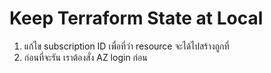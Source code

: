 # Keep Terraform State at Local

1. แก้ไข subscription ID เพื่อที่ว่า resource จะได้ไปสร้างถูกที่
2. ก่อนที่จะรัน เราต้องสั่ง AZ login ก่อน
